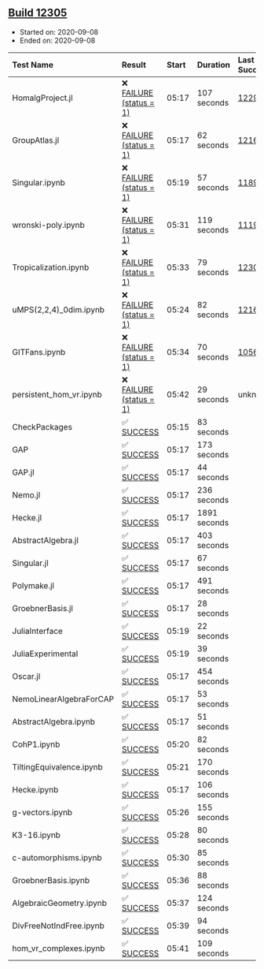 ## [Build 12305](https://oscarci.mathematik.uni-kl.de/job/oscar/12305/)

* Started on: 2020-09-08
* Ended on: 2020-09-08

| Test Name    | Result | Start | Duration | Last Success | First Failure |
|:-------------|:-------|:------|:---------|:-------------|:--------------|
| HomalgProject.jl | ❌ [FAILURE (status = 1)](https://oscarci.mathematik.uni-kl.de/job/oscar/12305/artifact/logs/build-12305/HomalgProject.jl.log) | 05:17 | 107 seconds | [12292](https://oscarci.mathematik.uni-kl.de/job/oscar/12292/) | [12293](https://oscarci.mathematik.uni-kl.de/job/oscar/12293/) |
| GroupAtlas.jl | ❌ [FAILURE (status = 1)](https://oscarci.mathematik.uni-kl.de/job/oscar/12305/artifact/logs/build-12305/GroupAtlas.jl.log) | 05:17 | 62 seconds | [12167](https://oscarci.mathematik.uni-kl.de/job/oscar/12167/) | [12168](https://oscarci.mathematik.uni-kl.de/job/oscar/12168/) |
| Singular.ipynb | ❌ [FAILURE (status = 1)](https://oscarci.mathematik.uni-kl.de/job/oscar/12305/artifact/logs/build-12305/Singular.ipynb.log) | 05:19 | 57 seconds | [11893](https://oscarci.mathematik.uni-kl.de/job/oscar/11893/) | [11894](https://oscarci.mathematik.uni-kl.de/job/oscar/11894/) |
| wronski-poly.ipynb | ❌ [FAILURE (status = 1)](https://oscarci.mathematik.uni-kl.de/job/oscar/12305/artifact/logs/build-12305/wronski-poly.ipynb.log) | 05:31 | 119 seconds | [11192](https://oscarci.mathematik.uni-kl.de/job/oscar/11192/) | [11193](https://oscarci.mathematik.uni-kl.de/job/oscar/11193/) |
| Tropicalization.ipynb | ❌ [FAILURE (status = 1)](https://oscarci.mathematik.uni-kl.de/job/oscar/12305/artifact/logs/build-12305/Tropicalization.ipynb.log) | 05:33 | 79 seconds | [12304](https://oscarci.mathematik.uni-kl.de/job/oscar/12304/) | [12305](https://oscarci.mathematik.uni-kl.de/job/oscar/12305/) |
| uMPS(2,2,4)_0dim.ipynb | ❌ [FAILURE (status = 1)](https://oscarci.mathematik.uni-kl.de/job/oscar/12305/artifact/logs/build-12305/uMPS-2-2-4-_0dim.ipynb.log) | 05:24 | 82 seconds | [12167](https://oscarci.mathematik.uni-kl.de/job/oscar/12167/) | [12168](https://oscarci.mathematik.uni-kl.de/job/oscar/12168/) |
| GITFans.ipynb | ❌ [FAILURE (status = 1)](https://oscarci.mathematik.uni-kl.de/job/oscar/12305/artifact/logs/build-12305/GITFans.ipynb.log) | 05:34 | 70 seconds | [10566](https://oscarci.mathematik.uni-kl.de/job/oscar/10566/) | [10567](https://oscarci.mathematik.uni-kl.de/job/oscar/10567/) |
| persistent_hom_vr.ipynb | ❌ [FAILURE (status = 1)](https://oscarci.mathematik.uni-kl.de/job/oscar/12305/artifact/logs/build-12305/persistent_hom_vr.ipynb.log) | 05:42 | 29 seconds | unknown | unknown |
| CheckPackages | ✅ [SUCCESS](https://oscarci.mathematik.uni-kl.de/job/oscar/12305/artifact/logs/build-12305/CheckPackages.log) | 05:15 | 83 seconds |  |  |
| GAP | ✅ [SUCCESS](https://oscarci.mathematik.uni-kl.de/job/oscar/12305/artifact/logs/build-12305/GAP.log) | 05:17 | 173 seconds |  |  |
| GAP.jl | ✅ [SUCCESS](https://oscarci.mathematik.uni-kl.de/job/oscar/12305/artifact/logs/build-12305/GAP.jl.log) | 05:17 | 44 seconds |  |  |
| Nemo.jl | ✅ [SUCCESS](https://oscarci.mathematik.uni-kl.de/job/oscar/12305/artifact/logs/build-12305/Nemo.jl.log) | 05:17 | 236 seconds |  |  |
| Hecke.jl | ✅ [SUCCESS](https://oscarci.mathematik.uni-kl.de/job/oscar/12305/artifact/logs/build-12305/Hecke.jl.log) | 05:17 | 1891 seconds |  |  |
| AbstractAlgebra.jl | ✅ [SUCCESS](https://oscarci.mathematik.uni-kl.de/job/oscar/12305/artifact/logs/build-12305/AbstractAlgebra.jl.log) | 05:17 | 403 seconds |  |  |
| Singular.jl | ✅ [SUCCESS](https://oscarci.mathematik.uni-kl.de/job/oscar/12305/artifact/logs/build-12305/Singular.jl.log) | 05:17 | 67 seconds |  |  |
| Polymake.jl | ✅ [SUCCESS](https://oscarci.mathematik.uni-kl.de/job/oscar/12305/artifact/logs/build-12305/Polymake.jl.log) | 05:17 | 491 seconds |  |  |
| GroebnerBasis.jl | ✅ [SUCCESS](https://oscarci.mathematik.uni-kl.de/job/oscar/12305/artifact/logs/build-12305/GroebnerBasis.jl.log) | 05:17 | 28 seconds |  |  |
| JuliaInterface | ✅ [SUCCESS](https://oscarci.mathematik.uni-kl.de/job/oscar/12305/artifact/logs/build-12305/JuliaInterface.log) | 05:19 | 22 seconds |  |  |
| JuliaExperimental | ✅ [SUCCESS](https://oscarci.mathematik.uni-kl.de/job/oscar/12305/artifact/logs/build-12305/JuliaExperimental.log) | 05:19 | 39 seconds |  |  |
| Oscar.jl | ✅ [SUCCESS](https://oscarci.mathematik.uni-kl.de/job/oscar/12305/artifact/logs/build-12305/Oscar.jl.log) | 05:17 | 454 seconds |  |  |
| NemoLinearAlgebraForCAP | ✅ [SUCCESS](https://oscarci.mathematik.uni-kl.de/job/oscar/12305/artifact/logs/build-12305/NemoLinearAlgebraForCAP.log) | 05:17 | 53 seconds |  |  |
| AbstractAlgebra.ipynb | ✅ [SUCCESS](https://oscarci.mathematik.uni-kl.de/job/oscar/12305/artifact/logs/build-12305/AbstractAlgebra.ipynb.log) | 05:17 | 51 seconds |  |  |
| CohP1.ipynb | ✅ [SUCCESS](https://oscarci.mathematik.uni-kl.de/job/oscar/12305/artifact/logs/build-12305/CohP1.ipynb.log) | 05:20 | 82 seconds |  |  |
| TiltingEquivalence.ipynb | ✅ [SUCCESS](https://oscarci.mathematik.uni-kl.de/job/oscar/12305/artifact/logs/build-12305/TiltingEquivalence.ipynb.log) | 05:21 | 170 seconds |  |  |
| Hecke.ipynb | ✅ [SUCCESS](https://oscarci.mathematik.uni-kl.de/job/oscar/12305/artifact/logs/build-12305/Hecke.ipynb.log) | 05:17 | 106 seconds |  |  |
| g-vectors.ipynb | ✅ [SUCCESS](https://oscarci.mathematik.uni-kl.de/job/oscar/12305/artifact/logs/build-12305/g-vectors.ipynb.log) | 05:26 | 155 seconds |  |  |
| K3-16.ipynb | ✅ [SUCCESS](https://oscarci.mathematik.uni-kl.de/job/oscar/12305/artifact/logs/build-12305/K3-16.ipynb.log) | 05:28 | 80 seconds |  |  |
| c-automorphisms.ipynb | ✅ [SUCCESS](https://oscarci.mathematik.uni-kl.de/job/oscar/12305/artifact/logs/build-12305/c-automorphisms.ipynb.log) | 05:30 | 85 seconds |  |  |
| GroebnerBasis.ipynb | ✅ [SUCCESS](https://oscarci.mathematik.uni-kl.de/job/oscar/12305/artifact/logs/build-12305/GroebnerBasis.ipynb.log) | 05:36 | 88 seconds |  |  |
| AlgebraicGeometry.ipynb | ✅ [SUCCESS](https://oscarci.mathematik.uni-kl.de/job/oscar/12305/artifact/logs/build-12305/AlgebraicGeometry.ipynb.log) | 05:37 | 124 seconds |  |  |
| DivFreeNotIndFree.ipynb | ✅ [SUCCESS](https://oscarci.mathematik.uni-kl.de/job/oscar/12305/artifact/logs/build-12305/DivFreeNotIndFree.ipynb.log) | 05:39 | 94 seconds |  |  |
| hom_vr_complexes.ipynb | ✅ [SUCCESS](https://oscarci.mathematik.uni-kl.de/job/oscar/12305/artifact/logs/build-12305/hom_vr_complexes.ipynb.log) | 05:41 | 109 seconds |  |  |
